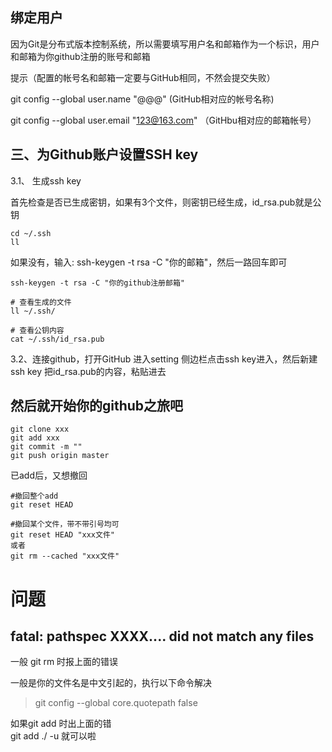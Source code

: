 






绑定用户
----------
因为Git是分布式版本控制系统，所以需要填写用户名和邮箱作为一个标识，用户和邮箱为你github注册的账号和邮箱

提示（配置的帐号名和邮箱一定要与GitHub相同，不然会提交失败）

  git config --global user.name "@@@"     (GitHub相对应的帐号名称)

  git config --global user.email "123@163.com"  （GitHbu相对应的邮箱帐号）




三、为Github账户设置SSH key
---------
3.1、 生成ssh key

首先检查是否已生成密钥，如果有3个文件，则密钥已经生成，id_rsa.pub就是公钥
```
cd ~/.ssh
ll
```

如果没有，输入: ssh-keygen -t rsa -C "你的邮箱"，然后一路回车即可
```
ssh-keygen -t rsa -C "你的github注册邮箱"

# 查看生成的文件
ll ~/.ssh/

# 查看公钥内容
cat ~/.ssh/id_rsa.pub
```


3.2、连接github，打开GitHub 进入setting 侧边栏点击ssh key进入，然后新建ssh key
把id_rsa.pub的内容，粘贴进去



然后就开始你的github之旅吧
----------
```
git clone xxx
git add xxx
git commit -m ""
git push origin master
```

已add后，又想撤回
```
#撤回整个add
git reset HEAD

#撤回某个文件，带不带引号均可
git reset HEAD "xxx文件"
或者
git rm --cached "xxx文件"
```






问题
=========

fatal: pathspec XXXX.... did not match any files
---------
一般 git rm 时报上面的错误

一般是你的文件名是中文引起的，执行以下命令解决
> git config --global core.quotepath false



如果git add 时出上面的错  
git add ./ -u 就可以啦






















